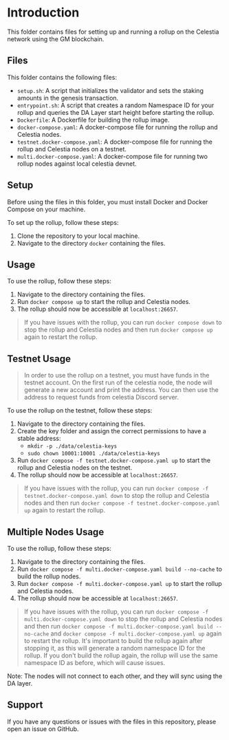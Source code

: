 # Introduction

This folder contains files for setting up and running a rollup on the Celestia network using the GM blockchain.

## Files

This folder contains the following files:

- `setup.sh`: A script that initializes the validator and sets the staking amounts in the genesis transaction.
- `entrypoint.sh`: A script that creates a random Namespace ID for your rollup and queries the DA Layer start height before starting the rollup.
- `Dockerfile`: A Dockerfile for building the rollup image.
- `docker-compose.yaml`: A docker-compose file for running the rollup and Celestia nodes.
- `testnet.docker-compose.yaml`: A docker-compose file for running the rollup and Celestia nodes on a testnet.
- `multi.docker-compose.yaml`: A docker-compose file for running two rollup nodes against local celestia devnet.

## Setup

Before using the files in this folder, you must install Docker and Docker Compose on your machine.

To set up the rollup, follow these steps:

1. Clone the repository to your local machine.
2. Navigate to the directory `docker` containing the files.

## Usage

To use the rollup, follow these steps:

1. Navigate to the directory containing the files.
2. Run `docker compose up` to start the rollup and Celestia nodes.
3. The rollup should now be accessible at `localhost:26657`.

> If you have issues with the rollup, you can run `docker compose down` to stop the rollup and Celestia nodes and then run `docker compose up` again to restart the rollup.

## Testnet Usage

> In order to use the rollup on a testnet, you must have funds in the testnet account.
  On the first run of the celestia node, the node will generate a new account and print the address.
  You can then use the address to request funds from celestia Discord server.

To use the rollup on the testnet, follow these steps:

1. Navigate to the directory containing the files.
2. Create the key folder and assign the correct permissions to have a stable address:
    - `mkdir -p ./data/celestia-keys`
    - `sudo chown 10001:10001 ./data/celestia-keys`
3. Run `docker compose -f testnet.docker-compose.yaml up` to start the rollup and Celestia nodes on the testnet.
4. The rollup should now be accessible at `localhost:26657`.

> If you have issues with the rollup, you can run `docker compose -f testnet.docker-compose.yaml down` to stop the rollup and Celestia nodes and then run `docker compose -f testnet.docker-compose.yaml up` again to restart the rollup.

## Multiple Nodes Usage

To use the rollup, follow these steps:

1. Navigate to the directory containing the files.
2. Run `docker compose -f multi.docker-compose.yaml build --no-cache` to build the rollup nodes.
3. Run `docker compose -f multi.docker-compose.yaml up` to start the rollup and Celestia nodes.
4. The rollup should now be accessible at `localhost:26657`.

> If you have issues with the rollup, you can run `docker compose -f multi.docker-compose.yaml down` to stop the rollup and Celestia nodes and then run `docker compose -f multi.docker-compose.yaml build --no-cache` and `docker compose -f multi.docker-compose.yaml up` again to restart the rollup.
> It's important to build the rollup again after stopping it, as this will generate a random namespace ID for the rollup. If you don't build the rollup again, the rollup will use the same namespace ID as before, which will cause issues.

Note:
The nodes will not connect to each other, and they will sync using the DA layer.

## Support

If you have any questions or issues with the files in this repository, please open an issue on GitHub.
